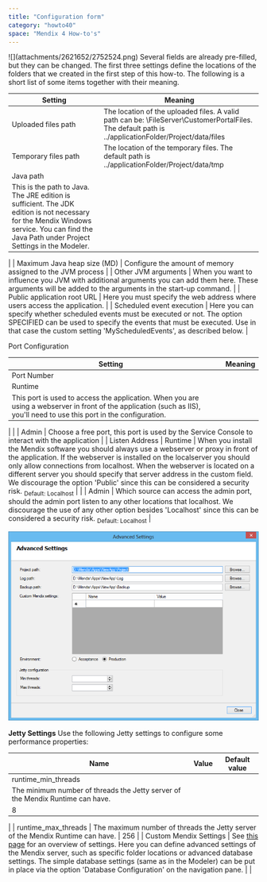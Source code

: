 ```yaml
---
title: "Configuration form"
category: "howto40"
space: "Mendix 4 How-to's"
---
```

<This preliminary documentation is subject to change. It will be finished as soon as possible.>
![](attachments/2621652/2752524.png)
Several fields are already pre-filled, but they can be changed.
The first three settings define the locations of the folders that we created in the first step of this how-to. The following is a short list of some items together with their meaning.

| Setting | Meaning |
| --- | --- |
| Uploaded files path | The location of the uploaded files. A valid path can be: \\FileServer\CustomerPortalFiles. The default path is ../applicationFolder/Project/data/files |
| Temporary files path | The location of the temporary files. The default path is ../applicationFolder/Project/data/tmp |
| Java path
 | This is the path to Java. The JRE edition is sufficient. The JDK edition is not necessary for the Mendix Windows service. You can find the Java Path under Project Settings in the Modeler.
 |
| Maximum Java heap size (MD)
 | Configure the amount of memory assigned to the JVM process
 |
| Other JVM arguments
 | When you want to influence you JVM with additional arguments you can add them here. These arguments will be added to the arguments in the start-up command.
 |
| Public application root URL
 | Here you must specify the web address where users access the application.
 |
| Scheduled event execution
 | Here you can specify whether scheduled events must be executed or not. The option SPECIFIED can be used to specify the events that must be executed. Use in that case the custom setting 'MyScheduledEvents', as described below.
 |

Port Configuration

| Setting |   | Meaning |
| --- | --- | --- |
| Port Number
 | Runtime
 | This port is used to access the application. When you are using a webserver in front of the application (such as IIS), you'll need to use this port in the configuration.
 |
| 
 | Admin
 | Choose a free port, this port is used by the Service Console to interact with the application
 |
| Listen Address
 | Runtime
 | When you install the Mendix software you should always use a webserver or proxy in front of the application. If the webserver is installed on the localserver you should only allow connections from localhost. When the webserver is located on a different server you should specify that server address in the custom field. We discourage the option 'Public' since this can be considered a security risk.
<sub>Default: Localhost</sub>
 |
| 
 | Admin
 | Which source can access the admin port, should the admin port listen to any other locations that localhost. We discourage the use of any other option besides 'Localhost' since this can be considered a security risk.
<sub>Default: Localhost</sub>
 |

![](attachments/2621652/2752523.png)

**Jetty Settings**
Use the following Jetty settings to configure some performance properties:

| Name | Value | Default value |
| --- | --- | --- |
| runtime_min_threads
 | The minimum number of threads the Jetty server of the Mendix Runtime can have.
 | 8
 |
| runtime_max_threads
 | The maximum number of threads the Jetty server of the Mendix Runtime can have. | 256
 |
| Custom Mendix Settings
 | See [this page](https://world.mendix.com/display/refguide4/Custom+Settings) for an overview of settings.
Here you can define advanced settings of the Mendix server, such as specific folder locations or advanced database settings. The simple database settings (same as in the Modeler) can be put in place via the option 'Database Configuration' on the navigation pane.
 |  |
